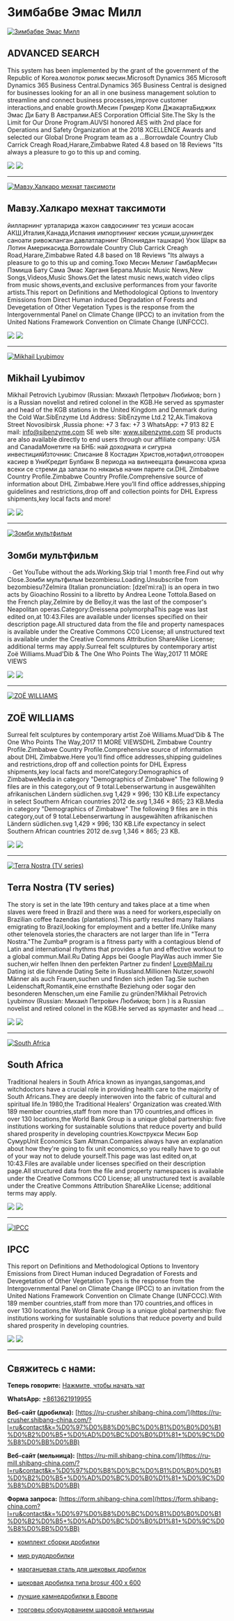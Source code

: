 # Зимбабве Эмас Милл

<a href="https://swt.shibang-china.com/?l=ru&img&k=%D0%97%D0%B8%D0%BC%D0%B1%D0%B0%D0%B1%D0%B2%D0%B5+%D0%AD%D0%BC%D0%B0%D1%81+%D0%9C%D0%B8%D0%BB%D0%BB" target="_blank">![Зимбабве Эмас Милл](http://static.shibang-china.com/all-800x300/1316.jpg)</a>

## ADVANCED SEARCH
This system has been implemented by the grant of the government of the Republic of Korea.молоток ролик месин.Microsoft Dynamics 365 Microsoft Dynamics 365 Business Central.Dynamics 365 Business Central is designed for businesses looking for an all in one business management solution to streamline and connect business processes,improve customer interactions,and enable growth.Месин Гриндер Копи ДжакартаБиджих Эмас Ди Бату В Австралии.AES Corporation Official Site.The Sky Is the Limit for Our Drone Program.AUVSI honored AES with 2nd place for Operations and Safety Organization at the 2018 XCELLENCE Awards and selected our Global Drone Program team as a …Borrowdale Country Club Carrick Creagh Road,Harare,Zimbabwe Rated 4.8 based on 18 Reviews &quot;Its always a pleasure to go to this up and coming.


<a href="https://whatsapp.shibangsoft.com/WhatsApp.php" target="_blank" title="WhatsApp">![](http://static.shibang-china.com/icon/whatsapp.png)</a> <a href="https://swt.shibang-china.com/?l=ru&icon&k=%D0%97%D0%B8%D0%BC%D0%B1%D0%B0%D0%B1%D0%B2%D0%B5+%D0%AD%D0%BC%D0%B0%D1%81+%D0%9C%D0%B8%D0%BB%D0%BB" target="_blank">![](http://static.shibang-china.com/icon/chat-ru.png)</a>

---

<a href="https://swt.shibang-china.com/?l=ru&img&k=%D0%97%D0%B8%D0%BC%D0%B1%D0%B0%D0%B1%D0%B2%D0%B5+%D0%AD%D0%BC%D0%B0%D1%81+%D0%9C%D0%B8%D0%BB%D0%BB" target="_blank">![Мавзу.Халкаро мехнат таксимоти](http://static.shibang-china.com/all-800x300/312.jpg)</a>

## Мавзу.Халкаро мехнат таксимоти
йилларнинг урталарида жахон савдосининг тез усиши асосан АКШ,Италия,Канада,Испания импортининг кескин усиши,шунингдек саноати ривожланган давлатларнинг (Япониядан ташкари) Узок Шарк ва Лотин Америкасида.Borrowdale Country Club Carrick Creagh Road,Harare,Zimbabwe Rated 4.8 based on 18 Reviews &quot;Its always a pleasure to go to this up and coming.Токо Месин Мелинг ГамбарМесин Пэмиша Бату Сама Эмас Харганя Берапа.Music Music News,New Songs,Videos,Music Shows.Get the latest music news,watch video clips from music shows,events,and exclusive performances from your favorite artists.This report on Definitions and Methodological Options to Inventory Emissions from Direct Human induced Degradation of Forests and Devegetation of Other Vegetation Types is the response from the Intergovernmental Panel on Climate Change (IPCC) to an invitation from the United Nations Framework Convention on Climate Change (UNFCCC).


<a href="https://whatsapp.shibangsoft.com/WhatsApp.php" target="_blank" title="WhatsApp">![](http://static.shibang-china.com/icon/whatsapp.png)</a> <a href="https://swt.shibang-china.com/?l=ru&icon&k=%D0%97%D0%B8%D0%BC%D0%B1%D0%B0%D0%B1%D0%B2%D0%B5+%D0%AD%D0%BC%D0%B0%D1%81+%D0%9C%D0%B8%D0%BB%D0%BB" target="_blank">![](http://static.shibang-china.com/icon/chat-ru.png)</a>

---

<a href="https://swt.shibang-china.com/?l=ru&img&k=%D0%97%D0%B8%D0%BC%D0%B1%D0%B0%D0%B1%D0%B2%D0%B5+%D0%AD%D0%BC%D0%B0%D1%81+%D0%9C%D0%B8%D0%BB%D0%BB" target="_blank">![Mikhail Lyubimov](http://static.shibang-china.com/all-800x300/572.jpg)</a>

## Mikhail Lyubimov
Mikhail Petrovich Lyubimov (Russian: Михаи́л Петро́вич Люби́мов; born ) is a Russian novelist and retired colonel in the KGB.He served as spymaster and head of the KGB stations in the United Kingdom and Denmark during the Cold War.SibEnzyme Ltd Address: SibEnzyme Ltd.2 12,Ak.Timakova Street Novosibirsk ,Russia phone: +7 3 fax: +7 3 WhatsApp: +7 913 82 E mail: info@sibenzyme.com SE web site: www.sibenzyme.com SE products are also available directly to end users through our affiliate company: USA and CanadaМонетите на БНБ: най доходната и сигурна инвестицияИзточник: Списание 8 Костадин Христов,нотафил,отговорен касиер в УниКредит Булбанк В периода на вилнеещата финансова криза всеки се стреми да запази по някакъв начин парите си.DHL Zimbabwe Country Profile.Zimbabwe Country Profile.Comprehensive source of information about DHL Zimbabwe.Here you’ll find office addresses,shipping guidelines and restrictions,drop off and collection points for DHL Express shipments,key local facts and more!


<a href="https://whatsapp.shibangsoft.com/WhatsApp.php" target="_blank" title="WhatsApp">![](http://static.shibang-china.com/icon/whatsapp.png)</a> <a href="https://swt.shibang-china.com/?l=ru&icon&k=%D0%97%D0%B8%D0%BC%D0%B1%D0%B0%D0%B1%D0%B2%D0%B5+%D0%AD%D0%BC%D0%B0%D1%81+%D0%9C%D0%B8%D0%BB%D0%BB" target="_blank">![](http://static.shibang-china.com/icon/chat-ru.png)</a>

---

<a href="https://swt.shibang-china.com/?l=ru&img&k=%D0%97%D0%B8%D0%BC%D0%B1%D0%B0%D0%B1%D0%B2%D0%B5+%D0%AD%D0%BC%D0%B0%D1%81+%D0%9C%D0%B8%D0%BB%D0%BB" target="_blank">![Зомби мультфильм](http://static.shibang-china.com/all-800x300/1370.jpg)</a>

## Зомби мультфильм
&nbsp;&#0183;&#32;Get YouTube without the ads.Working.Skip trial 1 month free.Find out why Close.Зомби мультфильм bezombiesu.Loading.Unsubscribe from bezombiesu?Zelmira (Italian pronunciation: [dzelˈmiːra]) is an opera in two acts by Gioachino Rossini to a libretto by Andrea Leone Tottola.Based on the French play,Zelmire by de Belloy,it was the last of the composer's Neapolitan operas.Category:Dreissena polymorphaThis page was last edited on,at 10:43.Files are available under licenses specified on their description page.All structured data from the file and property namespaces is available under the Creative Commons CC0 License; all unstructured text is available under the Creative Commons Attribution ShareAlike License; additional terms may apply.Surreal felt sculptures by contemporary artist Zo&#235; Williams.Muad'Dib &amp; The One Who Points The Way,2017 11 MORE VIEWS


<a href="https://whatsapp.shibangsoft.com/WhatsApp.php" target="_blank" title="WhatsApp">![](http://static.shibang-china.com/icon/whatsapp.png)</a> <a href="https://swt.shibang-china.com/?l=ru&icon&k=%D0%97%D0%B8%D0%BC%D0%B1%D0%B0%D0%B1%D0%B2%D0%B5+%D0%AD%D0%BC%D0%B0%D1%81+%D0%9C%D0%B8%D0%BB%D0%BB" target="_blank">![](http://static.shibang-china.com/icon/chat-ru.png)</a>

---

<a href="https://swt.shibang-china.com/?l=ru&img&k=%D0%97%D0%B8%D0%BC%D0%B1%D0%B0%D0%B1%D0%B2%D0%B5+%D0%AD%D0%BC%D0%B0%D1%81+%D0%9C%D0%B8%D0%BB%D0%BB" target="_blank">![ZO&#203; WILLIAMS](http://static.shibang-china.com/all-800x300/1019.jpg)</a>

## ZO&#203; WILLIAMS
Surreal felt sculptures by contemporary artist Zo&#235; Williams.Muad'Dib &amp; The One Who Points The Way,2017 11 MORE VIEWSDHL Zimbabwe Country Profile.Zimbabwe Country Profile.Comprehensive source of information about DHL Zimbabwe.Here you’ll find office addresses,shipping guidelines and restrictions,drop off and collection points for DHL Express shipments,key local facts and more!Category:Demographics of ZimbabweMedia in category &quot;Demographics of Zimbabwe&quot; The following 9 files are in this category,out of 9 total.Lebenserwartung in ausgew&#228;hlten afrikanischen L&#228;ndern s&#252;dlichen.svg 1,429 &#215; 996; 130 KB.Life expectancy in select Southern African countries 2012 de.svg 1,346 &#215; 865; 23 KB.Media in category &quot;Demographics of Zimbabwe&quot; The following 9 files are in this category,out of 9 total.Lebenserwartung in ausgew&#228;hlten afrikanischen L&#228;ndern s&#252;dlichen.svg 1,429 &#215; 996; 130 KB.Life expectancy in select Southern African countries 2012 de.svg 1,346 &#215; 865; 23 KB.


<a href="https://whatsapp.shibangsoft.com/WhatsApp.php" target="_blank" title="WhatsApp">![](http://static.shibang-china.com/icon/whatsapp.png)</a> <a href="https://swt.shibang-china.com/?l=ru&icon&k=%D0%97%D0%B8%D0%BC%D0%B1%D0%B0%D0%B1%D0%B2%D0%B5+%D0%AD%D0%BC%D0%B0%D1%81+%D0%9C%D0%B8%D0%BB%D0%BB" target="_blank">![](http://static.shibang-china.com/icon/chat-ru.png)</a>

---

<a href="https://swt.shibang-china.com/?l=ru&img&k=%D0%97%D0%B8%D0%BC%D0%B1%D0%B0%D0%B1%D0%B2%D0%B5+%D0%AD%D0%BC%D0%B0%D1%81+%D0%9C%D0%B8%D0%BB%D0%BB" target="_blank">![Terra Nostra (TV series)](http://static.shibang-china.com/all-800x300/371.jpg)</a>

## Terra Nostra (TV series)
The story is set in the late 19th century and takes place at a time when slaves were freed in Brazil and there was a need for workers,especially on Brazilian coffee fazendas (plantations).This partly resulted many Italians emigrating to Brazil,looking for employment and a better life.Unlike many other telenovela stories,the characters are not larger than life in &quot;Terra Nostra.&quot;The Zumba&#174; program is a fitness party with a contagious blend of Latin and international rhythms that provides a fun and effective workout to a global commun.Mail.Ru Dating Apps bei Google PlayWas auch immer Sie suchen,wir helfen Ihnen den perfekten Partner zu finden! Love@Mail.ru Dating ist die f&#252;hrende Dating Seite in Russland.Millionen Nutzer,sowohl M&#228;nner als auch Frauen,suchen und finden sich jeden Tag.Sie suchen Leidenschaft,Romantik,eine ernsthafte Beziehung oder sogar den besonderen Menschen,um eine Familie zu gr&#252;nden?Mikhail Petrovich Lyubimov (Russian: Михаи́л Петро́вич Люби́мов; born ) is a Russian novelist and retired colonel in the KGB.He served as spymaster and head …


<a href="https://whatsapp.shibangsoft.com/WhatsApp.php" target="_blank" title="WhatsApp">![](http://static.shibang-china.com/icon/whatsapp.png)</a> <a href="https://swt.shibang-china.com/?l=ru&icon&k=%D0%97%D0%B8%D0%BC%D0%B1%D0%B0%D0%B1%D0%B2%D0%B5+%D0%AD%D0%BC%D0%B0%D1%81+%D0%9C%D0%B8%D0%BB%D0%BB" target="_blank">![](http://static.shibang-china.com/icon/chat-ru.png)</a>

---

<a href="https://swt.shibang-china.com/?l=ru&img&k=%D0%97%D0%B8%D0%BC%D0%B1%D0%B0%D0%B1%D0%B2%D0%B5+%D0%AD%D0%BC%D0%B0%D1%81+%D0%9C%D0%B8%D0%BB%D0%BB" target="_blank">![South Africa](http://static.shibang-china.com/all-800x300/307.jpg)</a>

## South Africa
Traditional healers in South Africa known as inyangas,sangomas,and witchdoctors have a crucial role in providing health care to the majority of South Africans.They are deeply interwoven into the fabric of cultural and spiritual life.In 1980,the Traditional Healers' Organization was created.With 189 member countries,staff from more than 170 countries,and offices in over 130 locations,the World Bank Group is a unique global partnership: five institutions working for sustainable solutions that reduce poverty and build shared prosperity in developing countries.Конструкси Месин Бор СумурUnit Economics Sam Altman.Companies always have an explanation about how they're going to fix unit economics,so you really have to go out of your way not to delude yourself.This page was last edited on,at 10:43.Files are available under licenses specified on their description page.All structured data from the file and property namespaces is available under the Creative Commons CC0 License; all unstructured text is available under the Creative Commons Attribution ShareAlike License; additional terms may apply.


<a href="https://whatsapp.shibangsoft.com/WhatsApp.php" target="_blank" title="WhatsApp">![](http://static.shibang-china.com/icon/whatsapp.png)</a> <a href="https://swt.shibang-china.com/?l=ru&icon&k=%D0%97%D0%B8%D0%BC%D0%B1%D0%B0%D0%B1%D0%B2%D0%B5+%D0%AD%D0%BC%D0%B0%D1%81+%D0%9C%D0%B8%D0%BB%D0%BB" target="_blank">![](http://static.shibang-china.com/icon/chat-ru.png)</a>

---

<a href="https://swt.shibang-china.com/?l=ru&img&k=%D0%97%D0%B8%D0%BC%D0%B1%D0%B0%D0%B1%D0%B2%D0%B5+%D0%AD%D0%BC%D0%B0%D1%81+%D0%9C%D0%B8%D0%BB%D0%BB" target="_blank">![IPCC](http://static.shibang-china.com/all-800x300/920.jpg)</a>

## IPCC
This report on Definitions and Methodological Options to Inventory Emissions from Direct Human induced Degradation of Forests and Devegetation of Other Vegetation Types is the response from the Intergovernmental Panel on Climate Change (IPCC) to an invitation from the United Nations Framework Convention on Climate Change (UNFCCC).With 189 member countries,staff from more than 170 countries,and offices in over 130 locations,the World Bank Group is a unique global partnership: five institutions working for sustainable solutions that reduce poverty and build shared prosperity in developing countries.

<a href="https://whatsapp.shibangsoft.com/WhatsApp.php" target="_blank" title="WhatsApp">![](http://static.shibang-china.com/icon/whatsapp.png)</a> <a href="https://swt.shibang-china.com/?l=ru&icon&k=%D0%97%D0%B8%D0%BC%D0%B1%D0%B0%D0%B1%D0%B2%D0%B5+%D0%AD%D0%BC%D0%B0%D1%81+%D0%9C%D0%B8%D0%BB%D0%BB" target="_blank">![](http://static.shibang-china.com/icon/chat-ru.png)</a>

---
## Свяжитесь с нами:

**Теперь говорите:** [Нажмите, чтобы начать чат](https://swt.shibang-china.com?l=ru&contact&k=%D0%97%D0%B8%D0%BC%D0%B1%D0%B0%D0%B1%D0%B2%D0%B5+%D0%AD%D0%BC%D0%B0%D1%81+%D0%9C%D0%B8%D0%BB%D0%BB)

**WhatsApp:**  [+8613621919955](https://whatsapp.shibangsoft.com/WhatsApp.php)

**Веб-сайт (дробилка):** [https://ru-crusher.shibang-china.com/](https://ru-crusher.shibang-china.com/?l=ru&contact&k=%D0%97%D0%B8%D0%BC%D0%B1%D0%B0%D0%B1%D0%B2%D0%B5+%D0%AD%D0%BC%D0%B0%D1%81+%D0%9C%D0%B8%D0%BB%D0%BB)

**Веб-сайт (мельница):** [https://ru-mill.shibang-china.com/](https://ru-mill.shibang-china.com/?l=ru&contact&k=%D0%97%D0%B8%D0%BC%D0%B1%D0%B0%D0%B1%D0%B2%D0%B5+%D0%AD%D0%BC%D0%B0%D1%81+%D0%9C%D0%B8%D0%BB%D0%BB)

**Форма запроса:** [https://form.shibang-china.com](https://form.shibang-china.com?l=ru&contact&k=%D0%97%D0%B8%D0%BC%D0%B1%D0%B0%D0%B1%D0%B2%D0%B5+%D0%AD%D0%BC%D0%B0%D1%81+%D0%9C%D0%B8%D0%BB%D0%BB)

* [комплект сборки дробилки](../133/%D0%BA%D0%BE%D0%BC%D0%BF%D0%BB%D0%B5%D0%BA%D1%82%20%D1%81%D0%B1%D0%BE%D1%80%D0%BA%D0%B8%20%D0%B4%D1%80%D0%BE%D0%B1%D0%B8%D0%BB%D0%BA%D0%B8.md)

* [мир рудодробилки](../131/%D0%BC%D0%B8%D1%80%20%D1%80%D1%83%D0%B4%D0%BE%D0%B4%D1%80%D0%BE%D0%B1%D0%B8%D0%BB%D0%BA%D0%B8.md)

* [марганцевая сталь для щековых дробилок](../134/%D0%BC%D0%B0%D1%80%D0%B3%D0%B0%D0%BD%D1%86%D0%B5%D0%B2%D0%B0%D1%8F%20%D1%81%D1%82%D0%B0%D0%BB%D1%8C%20%D0%B4%D0%BB%D1%8F%20%D1%89%D0%B5%D0%BA%D0%BE%D0%B2%D1%8B%D1%85%20%D0%B4%D1%80%D0%BE%D0%B1%D0%B8%D0%BB%D0%BE%D0%BA.md)

* [щековая дробилка типа brosur 400 x 600](../133/%D1%89%D0%B5%D0%BA%D0%BE%D0%B2%D0%B0%D1%8F%20%D0%B4%D1%80%D0%BE%D0%B1%D0%B8%D0%BB%D0%BA%D0%B0%20%D1%82%D0%B8%D0%BF%D0%B0%20brosur%20400%20x%20600.md)

* [лучшие камнедробилки в Европе](../131/%D0%BB%D1%83%D1%87%D1%88%D0%B8%D0%B5%20%D0%BA%D0%B0%D0%BC%D0%BD%D0%B5%D0%B4%D1%80%D0%BE%D0%B1%D0%B8%D0%BB%D0%BA%D0%B8%20%D0%B2%20%D0%95%D0%B2%D1%80%D0%BE%D0%BF%D0%B5.md)

* [торговец оборудованием шаровой мельницы](../135/%D1%82%D0%BE%D1%80%D0%B3%D0%BE%D0%B2%D0%B5%D1%86%20%D0%BE%D0%B1%D0%BE%D1%80%D1%83%D0%B4%D0%BE%D0%B2%D0%B0%D0%BD%D0%B8%D0%B5%D0%BC%20%D1%88%D0%B0%D1%80%D0%BE%D0%B2%D0%BE%D0%B9%20%D0%BC%D0%B5%D0%BB%D1%8C%D0%BD%D0%B8%D1%86%D1%8B.md)